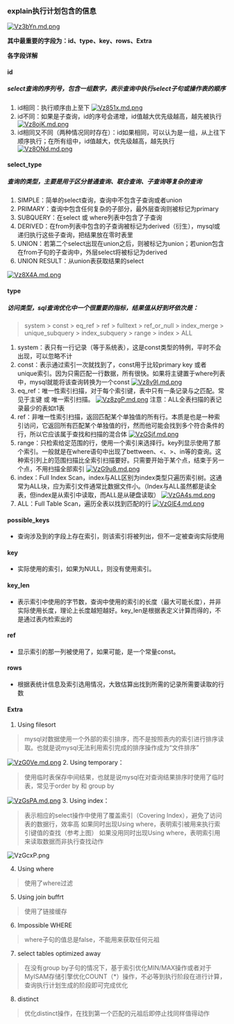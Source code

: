 ### explain执行计划包含的信息
[![Vz3bYn.md.png](https://s2.ax1x.com/2019/06/21/Vz3bYn.md.png)](https://imgchr.com/i/Vz3bYn)

**其中最重要的字段为：id、type、key、rows、Extra**

**各字段详解**

#### id
##### select查询的序列号，包含一组数字，表示查询中执行select子句或操作表的顺序 
1. id相同：执行顺序由上至下 
[![Vz851x.md.png](https://s2.ax1x.com/2019/06/21/Vz851x.md.png)](https://imgchr.com/i/Vz851x)
2. id不同：如果是子查询，id的序号会递增，id值越大优先级越高，越先被执行 
[![Vz8ojK.md.png](https://s2.ax1x.com/2019/06/21/Vz8ojK.md.png)](https://imgchr.com/i/Vz8ojK)
3. id相同又不同（两种情况同时存在）：id如果相同，可以认为是一组，从上往下顺序执行；在所有组中，id值越大，优先级越高，越先执行 
[![Vz8ONd.md.png](https://s2.ax1x.com/2019/06/21/Vz8ONd.md.png)](https://imgchr.com/i/Vz8ONd)

#### select_type

##### 查询的类型，主要是用于区分普通查询、联合查询、子查询等复杂的查询

1. SIMPLE：简单的select查询，查询中不包含子查询或者union 
2. PRIMARY：查询中包含任何复杂的子部分，最外层查询则被标记为primary 
3. SUBQUERY：在select 或 where列表中包含了子查询 
4. DERIVED：在from列表中包含的子查询被标记为derived（衍生），mysql或递归执行这些子查询，把结果放在零时表里 
5. UNION：若第二个select出现在union之后，则被标记为union；若union包含在from子句的子查询中，外层select将被标记为derived 
6. UNION RESULT：从union表获取结果的select 

[![Vz8X4A.md.png](https://s2.ax1x.com/2019/06/21/Vz8X4A.md.png)](https://imgchr.com/i/Vz8X4A)

#### type

##### 访问类型，sql查询优化中一个很重要的指标，结果值从好到坏依次是：

> system > const > eq_ref > ref > fulltext > ref_or_null > index_merge > unique_subquery > index_subquery > range > index > ALL
1. system：表只有一行记录（等于系统表），这是const类型的特例，平时不会出现，可以忽略不计
2. const：表示通过索引一次就找到了，const用于比较primary key 或者 unique索引。因为只需匹配一行数据，所有很快。如果将主键置于where列表中，mysql就能将该查询转换为一个const 
[![Vz8v9I.md.png](https://s2.ax1x.com/2019/06/21/Vz8v9I.md.png)](https://imgchr.com/i/Vz8v9I)
3. eq_ref：唯一性索引扫描，对于每个索引键，表中只有一条记录与之匹配。常见于主键 或 唯一索引扫描。
[![Vz8zgP.md.png](https://s2.ax1x.com/2019/06/21/Vz8zgP.md.png)](https://imgchr.com/i/Vz8zgP)
注意：ALL全表扫描的表记录最少的表如t1表
4. ref：非唯一性索引扫描，返回匹配某个单独值的所有行。本质是也是一种索引访问，它返回所有匹配某个单独值的行，然而他可能会找到多个符合条件的行，所以它应该属于查找和扫描的混合体 
[![VzGSjf.md.png](https://s2.ax1x.com/2019/06/21/VzGSjf.md.png)](https://imgchr.com/i/VzGSjf)
5. range：只检索给定范围的行，使用一个索引来选择行。key列显示使用了那个索引。一般就是在where语句中出现了bettween、<、>、in等的查询。这种索引列上的范围扫描比全索引扫描要好。只需要开始于某个点，结束于另一个点，不用扫描全部索引 
[![VzG9u8.md.png](https://s2.ax1x.com/2019/06/21/VzG9u8.md.png)](https://imgchr.com/i/VzG9u8)
6. index：Full Index Scan，index与ALL区别为index类型只遍历索引树。这通常为ALL块，应为索引文件通常比数据文件小。（Index与ALL虽然都是读全表，但index是从索引中读取，而ALL是从硬盘读取）
[![VzGA4s.md.png](https://s2.ax1x.com/2019/06/21/VzGA4s.md.png)](https://imgchr.com/i/VzGA4s)
7. ALL：Full Table Scan，遍历全表以找到匹配的行 
[![VzGlE4.md.png](https://s2.ax1x.com/2019/06/21/VzGlE4.md.png)](https://imgchr.com/i/VzGlE4)

#### possible_keys

* 查询涉及到的字段上存在索引，则该索引将被列出，但不一定被查询实际使用

#### key

* 实际使用的索引，如果为NULL，则没有使用索引。

#### key_len

* 表示索引中使用的字节数，查询中使用的索引的长度（最大可能长度），并非实际使用长度，理论上长度越短越好。key_len是根据表定义计算而得的，不是通过表内检索出的

#### ref

* 显示索引的那一列被使用了，如果可能，是一个常量const。

#### rows

* 根据表统计信息及索引选用情况，大致估算出找到所需的记录所需要读取的行数

#### Extra
1. Using filesort 
> mysql对数据使用一个外部的索引排序，而不是按照表内的索引进行排序读取。也就是说mysql无法利用索引完成的排序操作成为“文件排序” 

[![VzG0Ve.md.png](https://s2.ax1x.com/2019/06/21/VzG0Ve.md.png)](https://imgchr.com/i/VzG0Ve)
2. Using temporary：
> 使用临时表保存中间结果，也就是说mysql在对查询结果排序时使用了临时表，常见于order by 和 group by 

[![VzGsPA.md.png](https://s2.ax1x.com/2019/06/21/VzGsPA.md.png)](https://imgchr.com/i/VzGsPA)
3. Using index： 
> 表示相应的select操作中使用了覆盖索引（Covering Index），避免了访问表的数据行，效率高 
如果同时出现Using where，表明索引被用来执行索引键值的查找（参考上图） 
如果没用同时出现Using where，表明索引用来读取数据而非执行查找动作

![VzGcxP.png](https://s2.ax1x.com/2019/06/21/VzGcxP.png)

4. Using where
> 使用了where过滤

5. Using join buffrt
> 使用了链接缓存

6. Impossible WHERE
> where子句的值总是false，不能用来获取任何元祖 

7. select tables optimized away
> 在没有group by子句的情况下，基于索引优化MIN/MAX操作或者对于MyISAM存储引擎优化COUNT（*）操作，不必等到执行阶段在进行计算，查询执行计划生成的阶段即可完成优化

8. distinct
> 优化distinct操作，在找到第一个匹配的元祖后即停止找同样值得动作


